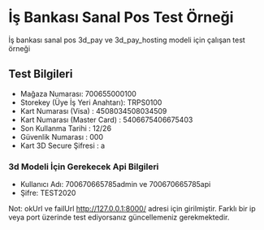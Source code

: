# İş Bankası Sanal Pos Test Örneği
İş bankası sanal pos 3d_pay ve 3d_pay_hosting modeli için çalışan test örneği

## Test Bilgileri

- Mağaza Numarası: 700655000100
- Storekey (Üye İş Yeri Anahtarı): TRPS0100
- Kart Numarası (Visa) : 4508034508034509
- Kart Numarası (Master Card) : 5406675406675403
- Son Kullanma Tarihi : 12/26
- Güvenlik Numarası : 000
- Kart 3D Secure Şifresi : a

### 3d Modeli İçin Gerekecek Api Bilgileri
- Kullanıcı Adı: 700670665785admin ve 700670665785api 
- Şifre: TEST2020


Not: okUrl ve failUrl http://127.0.0.1:8000/ adresi için girilmiştir. Farklı bir ip veya port üzerinde test ediyorsanız güncellemeniz gerekmektedir.
